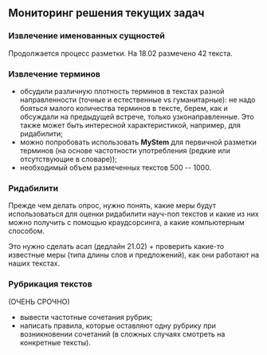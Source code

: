 ## Мониторинг решения текущих задач ##

### Извлечение именованных сущностей ###

Продолжается процесс разметки. На 18.02 размечено 42 текста.

### Извлечение терминов ###
- обсудили различную плотность терминов в текстах разной направленности (точные и естественные vs гуманитарные): не надо бояться малого количества терминов в тексте, берем, как и обсуждали на предыдущей встрече, только узконаправленные. Это также может быть интересной характеристикой, например, для ридабилити;
- можно попробовать использовать __MyStem__ для первичной разметки терминов (на основе частотности употребления (редкие или отсутствующие в словаре));
- необходимый объем размеченных текстов 500 -- 1000. 

### Ридабилити ###

Прежде чем делать опрос, нужно понять, какие меры будут использоваться для оценки ридабилити науч-поп текстов и какие из них можно получить с помощью краудсорсинга, а какие компьютерным способом.

Это нужно сделать асап (дедлайн 21.02) + проверить какие-то известные меры (типа длины слов и предложений), как они работают на наших текстах.

### Рубрикация текстов ###
(ОЧЕНЬ СРОЧНО)

- вывести частотные сочетания рубрик;
- написать правила, которые оставляют одну рубрику при возникновении сочетаний (в сложных случаях смотреть на конкретные тексты).
